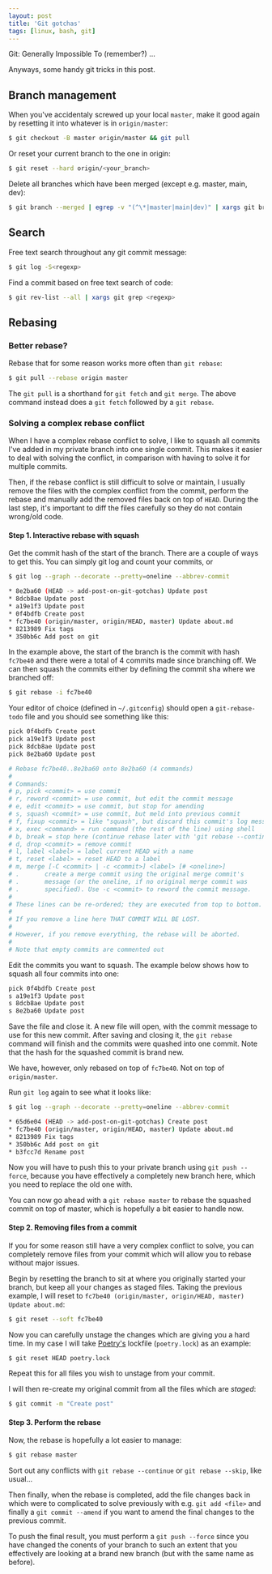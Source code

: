 ```yaml
---
layout: post
title: 'Git gotchas'
tags: [linux, bash, git]
---
```


Git: Generally Impossible To (remember?) ...

Anyways, some handy git tricks in this post.

<!--more-->

## Branch management

When you've accidentaly screwed up your local `master`, make it good again by resetting it into whatever is in `origin/master`:

```bash
$ git checkout -B master origin/master && git pull
```

Or reset your current branch to the one in origin:

```bash
$ git reset --hard origin/<your_branch>
```

Delete all branches which have been merged (except e.g. master, main, dev):

```bash
$ git branch --merged | egrep -v "(^\*|master|main|dev)" | xargs git branch -d
```

## Search

Free text search throughout any git commit message:

```bash
$ git log -S<regexp>
```

Find a commit based on free text search of code:

```bash
$ git rev-list --all | xargs git grep <regexp>
```

## Rebasing

### Better rebase?

Rebase that for some reason works more often than `git rebase`:

```bash
$ git pull --rebase origin master
```

The `git pull` is a shorthand for `git fetch` and `git merge`. The above command instead does a `git fetch` followed by a `git rebase`.

### Solving a complex rebase conflict

When I have a complex rebase conflict to solve, I like to squash all commits I've added in my private branch into one single commit. This makes it easier to deal with solving the conflict, in comparison with having to solve it for multiple commits.

Then, if the rebase conflict is still difficult to solve or maintain, I usually remove the files with the complex conflict from the commit, perform the rebase and manually add the removed files back on top of `HEAD`. During the last step, it's important to diff the files carefully so they do not contain wrong/old code.

#### Step 1. Interactive rebase with squash

Get the commit hash of the start of the branch. There are a couple of ways to get this. You can simply git log and count your commits, or

```bash
$ git log --graph --decorate --pretty=oneline --abbrev-commit

* 8e2ba60 (HEAD -> add-post-on-git-gotchas) Update post
* 8dcb8ae Update post
* a19e1f3 Update post
* 0f4bdfb Create post
* fc7be40 (origin/master, origin/HEAD, master) Update about.md
* 8213989 Fix tags
* 350bb6c Add post on git
```

In the example above, the start of the branch is the commit with hash `fc7be40` and there were a total of 4 commits made since branching off. We can then squash the commits either by defining the commit sha where we branched off:

```bash
$ git rebase -i fc7be40
```

Your editor of choice (defined in `~/.gitconfig`) should open a `git-rebase-todo` file and you should see something like this:

```bash
pick 0f4bdfb Create post
pick a19e1f3 Update post
pick 8dcb8ae Update post
pick 8e2ba60 Update post

# Rebase fc7be40..8e2ba60 onto 8e2ba60 (4 commands)
#
# Commands:
# p, pick <commit> = use commit
# r, reword <commit> = use commit, but edit the commit message
# e, edit <commit> = use commit, but stop for amending
# s, squash <commit> = use commit, but meld into previous commit
# f, fixup <commit> = like "squash", but discard this commit's log message
# x, exec <command> = run command (the rest of the line) using shell
# b, break = stop here (continue rebase later with 'git rebase --continue')
# d, drop <commit> = remove commit
# l, label <label> = label current HEAD with a name
# t, reset <label> = reset HEAD to a label
# m, merge [-C <commit> | -c <commit>] <label> [# <oneline>]
# .       create a merge commit using the original merge commit's
# .       message (or the oneline, if no original merge commit was
# .       specified). Use -c <commit> to reword the commit message.
#
# These lines can be re-ordered; they are executed from top to bottom.
#
# If you remove a line here THAT COMMIT WILL BE LOST.
#
# However, if you remove everything, the rebase will be aborted.
#
# Note that empty commits are commented out
```

Edit the commits you want to squash. The example below shows how to squash all four commits into one:

```bash
pick 0f4bdfb Create post
s a19e1f3 Update post
s 8dcb8ae Update post
s 8e2ba60 Update post
```

Save the file and close it. A new file will open, with the commit message to use for this new commit. After saving and closing it, the `git rebase` command will finish and the commits were quashed into one commit. Note that the hash for the squashed commit is brand new.

We have, however, only rebased on top of `fc7be40`. Not on top of `origin/master`.

Run `git log` again to see what it looks like:

```bash
$ git log --graph --decorate --pretty=oneline --abbrev-commit

* 65d6e04 (HEAD -> add-post-on-git-gotchas) Create post
* fc7be40 (origin/master, origin/HEAD, master) Update about.md
* 8213989 Fix tags
* 350bb6c Add post on git
* b3fcc7d Rename post
```

Now you will have to push this to your private branch using `git push --force`, because you have effectively a completely new branch here, which you need to replace the old one with.

You can now go ahead with a `git rebase master` to rebase the squashed commit on top of master, which is hopefully a bit easier to handle now.

#### Step 2. Removing files from a commit

If you for some reason still have a very complex conflict to solve, you can completely remove files from your commit which will allow you to rebase without major issues.

Begin by resetting the branch to sit at where you originally started your branch, but keep all your changes as staged files. Taking the previous example, I will reset to `fc7be40 (origin/master, origin/HEAD, master) Update about.md`:

```bash
$ git reset --soft fc7be40
```

Now you can carefully unstage the changes which are giving you a hard time. In my case I will take [Poetry's](https://python-poetry.org/docs/basic-usage/#installing-with-poetrylock) lockfile (`poetry.lock`) as an example:

```bash
$ git reset HEAD poetry.lock
```

Repeat this for all files you wish to unstage from your commit.

I will then re-create my original commit from all the files which are _staged_:

```bash
$ git commit -m "Create post"
```

#### Step 3. Perform the rebase

Now, the rebase is hopefully a lot easier to manage:

```bash
$ git rebase master
```

Sort out any conflicts with `git rebase --continue` or `git rebase --skip`, like usual...

Then finally, when the rebase is completed, add the file changes back in which were to complicated to solve previously with e.g. `git add <file>` and finally a `git commit --amend` if you want to amend the final changes to the previous commit.

To push the final result, you must perform a `git push --force` since you have changed the conents of your branch to such an extent that you effectively are looking at a brand new branch (but with the same name as before).
